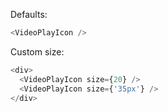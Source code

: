 Defaults:
```js
<VideoPlayIcon />
```

Custom size:
```js
<div>
  <VideoPlayIcon size={20} />
  <VideoPlayIcon size={'35px'} />
</div>
```
